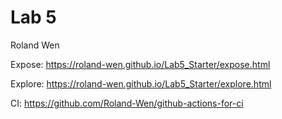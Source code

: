# Lab 5
Roland Wen

Expose: https://roland-wen.github.io/Lab5_Starter/expose.html

Explore: https://roland-wen.github.io/Lab5_Starter/explore.html

CI: https://github.com/Roland-Wen/github-actions-for-ci
